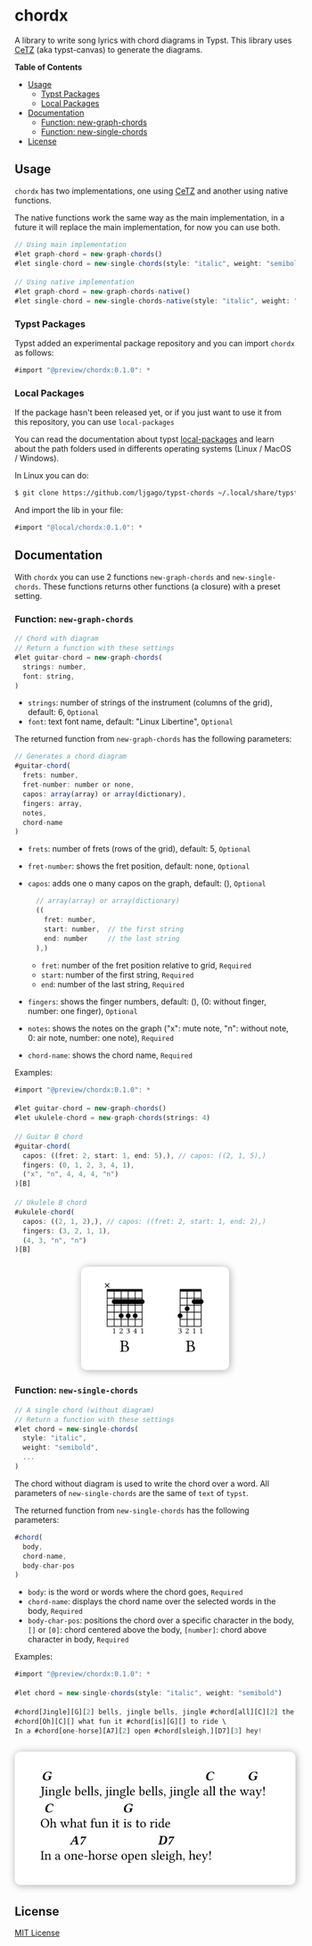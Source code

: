 # chordx

A library to write song lyrics with chord diagrams in Typst. This library uses [CeTZ](https://github.com/johannes-wolf/typst-canvas) (aka typst-canvas) to generate the diagrams.

**Table of Contents**

- [Usage](#usage)
  - [Typst Packages](#typst-packages)
  - [Local Packages](#local-packages)
- [Documentation](#documentation)
  - [Function: new-graph-chords](#function-new-graph-chords)
  - [Function: new-single-chords](#function-new-single-chords)
- [License](#license)

## Usage

`chordx` has two implementations, one using [CeTZ](https://github.com/johannes-wolf/typst-canvas) and another using native functions.

The native functions work the same way as the main implementation, in a future it will replace the main implementation, for now you can use both.

```js
// Using main implementation
#let graph-chord = new-graph-chords()
#let single-chord = new-single-chords(style: "italic", weight: "semibold")

// Using native implementation
#let graph-chord = new-graph-chords-native()
#let single-chord = new-single-chords-native(style: "italic", weight: "semibold")
```

### Typst Packages

Typst added an experimental package repository and you can import `chordx` as follows:

```js
#import "@preview/chordx:0.1.0": *
```

### Local Packages

If the package hasn't been released yet, or if you just want to use it from this repository, you can use `local-packages`

You can read the documentation about typst [local-packages](https://github.com/typst/packages#local-packages) and learn about the path folders used in differents operating systems (Linux / MacOS / Windows).

In Linux you can do:

```sh
$ git clone https://github.com/ljgago/typst-chords ~/.local/share/typst/packages/local/chordx-0.1.0
```

And import the lib in your file:

```js
#import "@local/chordx:0.1.0": *
```

## Documentation

With `chordx` you can use 2 functions `new-graph-chords` and `new-single-chords`. These functions returns other functions (a closure) with a preset setting.

### Function: `new-graph-chords`

```js
// Chord with diagram
// Return a function with these settings
#let guitar-chord = new-graph-chords(
  strings: number,
  font: string,
)
```

- `strings`: number of strings of the instrument (columns of the grid), default: 6, `Optional`
- `font`: text font name, default: "Linux Libertine", `Optional`

The returned function from `new-graph-chords` has the following parameters:

```js
// Generates a chord diagram
#guitar-chord(
  frets: number,
  fret-number: number or none,
  capos: array(array) or array(dictionary),
  fingers: array,
  notes,
  chord-name
)
```

- `frets`: number of frets (rows of the grid), default: 5, `Optional`
- `fret-number`: shows the fret position, default: none, `Optional`
- `capos`: adds one o many capos on the graph, default: (), `Optional`

  ```js
    // array(array) or array(dictionary)
    ((
      fret: number,
      start: number,  // the first string
      end: number     // the last string
    ),)
  ```

  - `fret`: number of the fret position relative to grid, `Required`
  - `start`: number of the first string, `Required`
  - `end`: number of the last string, `Required`

- `fingers`: shows the finger numbers, default: (), (0: without finger, number: one finger), `Optional`
- `notes`: shows the notes on the graph ("x": mute note, "n": without note, 0: air note, number: one note), `Required`
- `chord-name`: shows the chord name, `Required`

Examples:

```js
#import "@preview/chordx:0.1.0": *

#let guitar-chord = new-graph-chords()
#let ukulele-chord = new-graph-chords(strings: 4)

// Guitar B chord
#guitar-chord(
  capos: ((fret: 2, start: 1, end: 5),), // capos: ((2, 1, 5),)
  fingers: (0, 1, 2, 3, 4, 1),
  ("x", "n", 4, 4, 4, "n")
)[B]

// Ukulele B chord
#ukulele-chord(
  capos: ((2, 1, 2),), // capos: ((fret: 2, start: 1, end: 2),)
  fingers: (3, 2, 1, 1),
  (4, 3, "n", "n")
)[B]
```

<h3 align="center">
  <img
    alt="Graph Chord"
    src="https://raw.githubusercontent.com/ljgago/typst-chords/main/examples/graph-chords.svg"
    style="max-width: 100%; width: 200pt; padding: 10px 20px; box-shadow: 1pt 1pt 10pt 0pt #AAAAAA; border-radius: 8pt; box-sizing: border-box; background: white"
  >
</h3>

### Function: `new-single-chords`

```js
// A single chord (without diagram)
// Return a function with these settings
#let chord = new-single-chords(
  style: "italic",
  weight: "semibold",
  ...
)
```

The chord without diagram is used to write the chord over a word. All parameters of `new-single-chords` are the same of `text` of `typst`.

The returned function from `new-single-chords` has the following parameters:

```js
#chord(
  body,
  chord-name,
  body-char-pos
)
```

- `body`: is the word or words where the chord goes, `Required`
- `chord-name`: displays the chord name over the selected words in the body, `Required`
- `body-char-pos`: positions the chord over a specific character in the body, `[]` or `[0]`: chord centered above the body, `[number]`: chord above character in body, `Required`

Examples:

```js
#import "@preview/chordx:0.1.0": *

#let chord = new-single-chords(style: "italic", weight: "semibold")

#chord[Jingle][G][2] bells, jingle bells, jingle #chord[all][C][2] the #chord[way!][G][2] \
#chord[Oh][C][] what fun it #chord[is][G][] to ride \
In a #chord[one-horse][A7][2] open #chord[sleigh,][D7][3] hey!
```

<h2 align="center">
  <img
    alt="Single Chord"
    src="https://raw.githubusercontent.com/ljgago/typst-chords/main/examples/single-chords.svg"
    style="max-width: 100%; width: 400pt; padding: 10px 20px; box-shadow: 1pt 1pt 10pt 0pt #AAAAAA; border-radius: 8pt; box-sizing: border-box; background: white"
  >
</h2>

## License

[MIT License](./LICENSE)
